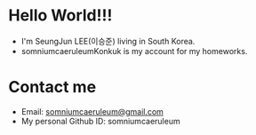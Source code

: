 # Hello World!!!
- I'm SeungJun LEE(이승준) living in South Korea.
- somniumcaeruleumKonkuk is my account for my homeworks.

# Contact me
- Email: somniumcaeruleum@gmail.com
- My personal Github ID: somniumcaeruleum

